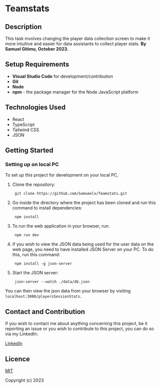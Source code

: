 # Teamstats
## Description
This task involves changing the player data collection screen to make it more intuitive and easier for data assistants to collect player stats.
**By Samuel Gitimu, October 2023.** 
## Setup Requirements
- **Visual Studio Code** for development/contribution
- **Git**
- **Node**
- **npm** - the package manager for the Node JavaScript platform

## Technologies Used
 - React
 - TypeScript
 - Tailwind CSS
 - JSON

 ## Getting Started
 ### Setting up on local PC
 To set up this project for development on your local PC, 
 1. Clone the repository:

         git clone https://github.com/Samueelx/Teamstats.git

 2. Go inside the directory where the project has been cloned and run this command to install dependencies:


         npm install


 3. To run the web application in your browser, run:


         npm run dev


 4. If you wish to view the JSON data being used for the user data on the web page, you need to have installed JSON Server on your PC. To do this, run this command:

         npm install -g json-server


 5. Start the JSON server:

         json-server --watch ./data/db.json

You can then view the json data from your browser by visiting `localhost:3000/playersSessionStats`.


## Contact and Contribution
If you wish to contact me about anything concerning this project, be it reporting an issue or you wish to contribute to this project, you can do so via my LinkedIn:

 [LinkedIn](https://www.linkedin.com/in/samuel-gitimu-03ba6424b/)
## Licence
[MIT](https://github.com/Samueelx/pimo-pizza-palace/blob/master/LICENCE)

Copyright   (c)     2023